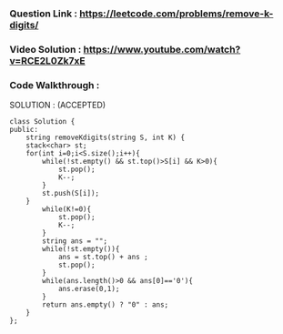 ### Question Link : https://leetcode.com/problems/remove-k-digits/


### Video Solution : https://www.youtube.com/watch?v=RCE2L0Zk7xE
### Code Walkthrough : 

SOLUTION : (ACCEPTED)
```
class Solution {
public:
    string removeKdigits(string S, int K) {
    stack<char> st;
    for(int i=0;i<S.size();i++){
        while(!st.empty() && st.top()>S[i] && K>0){
            st.pop();
            K--;
        }
        st.push(S[i]);
    }
        while(K!=0){
            st.pop();
            K--;
        }
        string ans = "";
        while(!st.empty()){
            ans = st.top() + ans ;
            st.pop();
        }
        while(ans.length()>0 && ans[0]=='0'){
            ans.erase(0,1);
        }   
        return ans.empty() ? "0" : ans;
    }
};
```